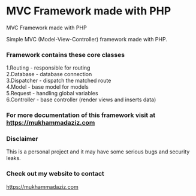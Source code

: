 # MVC Framework made with PHP
MVC Framework made with PHP

Simple MVC (Model-View-Controller) framework made with PHP.

### Framework contains these core classes
1.Routing - responsible for routing <br>
2.Database - database connection <br>
3.Dispatcher - dispatch the matched route <br>
4.Model - base model for models <br>
5.Request - handling global variables <br> 
6.Controller - base controller (render views and inserts data) 

### For more documentation of this framework visit at https://mukhammadaziz.com

### Disclaimer 
This is a personal project and it may have some serious bugs and security leaks.

### Check out my website to contact
https://mukhammadaziz.com
